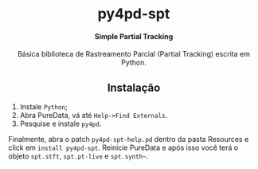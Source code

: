 <p align="center">
  <h1 align="center">py4pd-spt</h1>
  <h4 align="center">Simple Partial Tracking</h4>
</p>

<p align="center">
Básica biblioteca de Rastreamento Parcial (Partial Tracking) escrita em Python.
</p>

<h2 align="center">Instalação</h2>

1) Instale `Python`;
2) Abra PureData, vá até `Help->Find Externals`.
3) Pesquise e instale `py4pd`.

Finalmente, abra o patch `py4pd-spt-help.pd` dentro da pasta Resources e click em `install py4pd-spt`. Reinicie PureData e após isso você terá o objeto `spt.stft`, `spt.pt-live` e `spt.synth~`.
 

